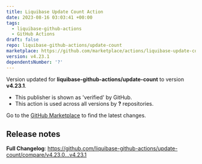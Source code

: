 ```yaml
---
title: Liquibase Update Count Action
date: 2023-08-16 03:03:41 +00:00
tags:
  - liquibase-github-actions
  - GitHub Actions
draft: false
repo: liquibase-github-actions/update-count
marketplace: https://github.com/marketplace/actions/liquibase-update-count-action
version: v4.23.1
dependentsNumber: '?'
---
```



Version updated for **liquibase-github-actions/update-count** to version **v4.23.1**.
- This publisher is shown as 'verified' by GitHub.
- This action is used across all versions by **?** repositories.

Go to the [GitHub Marketplace](https://github.com/marketplace/actions/liquibase-update-count-action) to find the latest changes.

## Release notes

**Full Changelog**: https://github.com/liquibase-github-actions/update-count/compare/v4.23.0...v4.23.1
